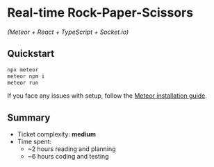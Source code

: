 # Real-time Rock-Paper-Scissors  
*(Meteor + React + TypeScript + Socket.io)*

## Quickstart
```bash
npx meteor
meteor npm i
meteor run
```

If you face any issues with setup, follow the [Meteor installation guide](https://docs.meteor.com/about/install.html).

## Summary
- Ticket complexity: **medium**
- Time spent:
  - ~2 hours reading and planning
  - ~6 hours coding and testing